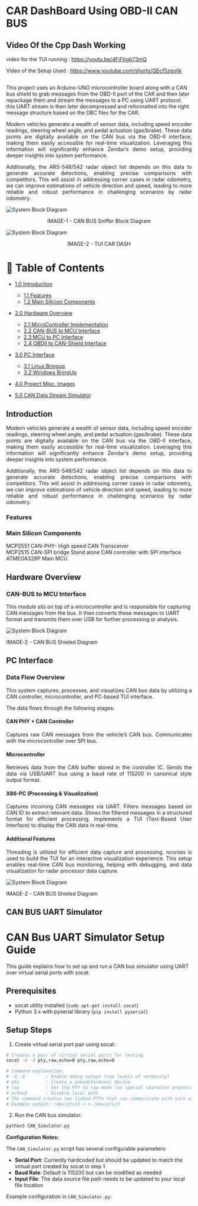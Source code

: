 # CAR DashBoard Using OBD-II CAN BUS

## Video Of the Cpp Dash Working
video for the TUI running :
https://youtu.be/4FiFbgb73mQ

Video of the Setup Used : 
https://www.youtube.com/shorts/QEcf5zgolIk

##
This project uses an Arduino-UNO microcontroller board along with a CAN bus shield to grab messages from the OBD-II port of the CAR and then later repackage them and stream the messages to a PC using UART protocol.
this UART stream is then later decompressed and reformatted into the right message structure based on the DBC files for the CAR.

<p> <div align="justify">
Modern vehicles generate a wealth of sensor data, including speed encoder readings, steering wheel angle, and pedal actuation (gas/brake). These data points are digitally available on the CAN bus via the OBD-II interface, making them easily accessible for real-time visualization. Leveraging this information will significantly enhance Zendar’s demo setup, providing deeper insights into system performance.

Additionally, the ARS-548/542 radar object list depends on this data to generate accurate detections, enabling precise comparisons with competitors.
This will assist in addressing corner cases in radar odometry, we can improve estimations of vehicle direction and speed, leading to more reliable and robust performance in challenging scenarios by radar odometry.
</div> </p>

<!-- Block Diagram of the Power Monitor -->

![System Block Diagram](/vs_projects/CAR_OBD_SignalTap/assets/System_Diagram.png)
<p><div align="center"> IMAGE-1 - CAN BUS Sniffer Block Diagram </div> </p>


![System Block Diagram](/vs_projects/CAR_OBD_SignalTap/assets/TUI_Still.png)
<p><div align="center"> IMAGE-2 - TUI CAR DASH </div> </p>

<!-- Table of Contents -->

# :notebook_with_decorative_cover: Table of Contents

- [1.0 Introduction](#introduction)

  - [1.1 Features](#features)
  - [1.2 Main Silicion Components](#main-silicon-components)

- [2.0 Hardware Overview](#hardware-overview)

  - [2.1 MicroController Implementation](#power-supply-implementation)
  - [2.2 CAN-BUS to MCU Interface](#can-bus-to-mcu-interface)
  - [2.3 MCU to PC Interface](#cp2012n_a02_gqfn28r-implementation)
  - [2.4 OBDII to CAN-Shield Interface ](#ina3221-measuremetns-shunt-summation)

- [3.0 PC Interface](#pc-interface)

  - [3.1 Linux Bringup](#ubuntu-bringup)
  - [3.2 Windows BringUp](#)

- [4.0 Project Misc. Images](#project-images)

- [5.0 CAN Data Stream Simulator](#can-bus-uart-simulator)

## Introduction

<p><div align="justify">
Modern vehicles generate a wealth of sensor data, including speed encoder readings, steering wheel angle, and pedal actuation (gas/brake). These data points are digitally available on the CAN bus via the OBD-II interface, making them easily accessible for real-time visualization. Leveraging this information will significantly enhance Zendar’s demo setup, providing deeper insights into system performance.

Additionally, the ARS-548/542 radar object list depends on this data to generate accurate detections, enabling precise comparisons with competitors.
This will assist in addressing corner cases in radar odometry, we can improve estimations of vehicle direction and speed, leading to more reliable and robust performance in challenging scenarios by radar odometry.
</div></p>

### Features

### Main Silicon Components

<p>
MCP2551 CAN-PHY- High speed CAN Transceiver <br>
MCP2515 CAN-SPI bridge Stand alone CAN controller with SPI interface <br>
ATMEGA328P Main MCU <br>
</p>

## Hardware Overview

### CAN-BUS to MCU Interface 

<p>
This module sits on top of a microcontroller and is responsible for capturing CAN messages from the bus. It then converts these messages to UART format and transmits them over USB for further processing or analysis.
</p>

![System Block Diagram](/vs_projects/CAR_OBD_SignalTap/assets/CAN_Shield_Annotated.png)
<p><div align="justify"> IMAGE-2 - CAN BUS Shieled Diagram </div> </p>


## PC Interface

<p> <div align="justify">


### Data Flow Overview
This system captures, processes, and visualizes CAN bus data by utilizing a CAN controller, microcontroller, and PC-based TUI interface. 

The data flows through the following stages:<br>
#### CAN PHY + CAN Controller<br>
Captures raw CAN messages from the vehicle’s CAN bus.
Communicates with the microcontroller over SPI bus.

#### Microcontroller<br>
Retrieves data from the CAN buffer stored in the controller IC.
Sends the data via USB/UART bus using a baud rate of 115200 in canonical style output format.

#### X86-PC (Processing & Visualization)<br>
Captures incoming CAN messages via UART.
Filters messages based on CAN ID to extract relevant data.
Stores the filtered messages in a structured format for efficient processing.
Implements a TUI (Text-Based User Interface) to display the CAN data in real-time.

#### Additional Features<br>
Threading is utilized for efficient data capture and processing.
ncurses is used to build the TUI for an interactive visualization experience.
This setup enables real-time CAN bus monitoring, helping with debugging, and data visualization for radar processor data capture.

</div>
</p>


![System Block Diagram](/vs_projects/CAR_OBD_SignalTap/assets/data_flow.png)
<p><div align="justify"> IMAGE-2 - CAN BUS Shieled Diagram </div> </p>

## CAN BUS UART Simulator

# CAN Bus UART Simulator Setup Guide

This guide explains how to set up and run a CAN bus simulator using UART over virtual serial ports with socat.

## Prerequisites

- socat utility installed (`sudo apt-get install socat`)
- Python 3.x with pyserial library (`pip install pyserial`)

## Setup Steps

1. Create virtual serial port pair using socat:

```bash
# Creates a pair of virtual serial ports for testing
socat -d -d pty,raw,echo=0 pty,raw,echo=0

# Command explanation:
# -d -d        : Enable debug output (two levels of verbosity)
# pty          : Create a pseudoterminal device
# raw          : Set the PTY to raw mode (no special character processing)
# echo=0       : Disable local echo
# The command creates two linked PTYs that can communicate with each other
# Example output: /dev/pts/2 <-> /dev/pts/3
```

2. Run the CAN bus simulator:

```bash
python3 CAN_Simulator.py
``` 
**Configuration Notes:**

The `CAN_Simulator.py` script has several configurable parameters:

- **Serial Port**: Currently hardcoded but should be updated to match the virtual port created by socat in step 1
- **Baud Rate**: Default is 115200 but can be modified as needed
- **Input File**: The data source file path needs to be updated to your local file location

Example configuration in `CAN_Simulator.py`:

